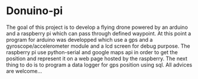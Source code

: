 # Donuino-pi
The goal of this project is to develop a flying drone powered by an arduino and a raspberry pi which can pass through defined waypoint.
At this point a program for arduino was developped which use a gps and a gyroscope/accelerometer module and a lcd screen for debug purpose.
The raspberry pi use python-serial and google maps api in order to get the position and represent it on a web page hosted by the raspberry.
The next thing to do is to program a data logger for gps position using sql.
All advices are welcome...
